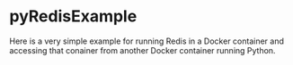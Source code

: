 # pyRedisExample

Here is a very simple example for running Redis in a Docker container and accessing that conainer from another Docker container running Python.

